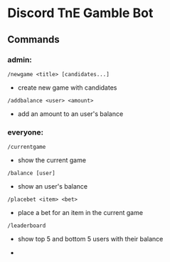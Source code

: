 # Discord TnE Gamble Bot

## Commands
### admin:
`/newgame <title> [candidates...]`
- create new game with candidates
 
`/addbalance <user> <amount>`
- add an amount to an user's balance

### everyone:
`/currentgame`
- show the current game
 
`/balance [user]`
- show an user's balance

`/placebet <item> <bet>`
- place a bet for an item in the current game

`/leaderboard`
- show top 5 and bottom 5 users with their balance

- 